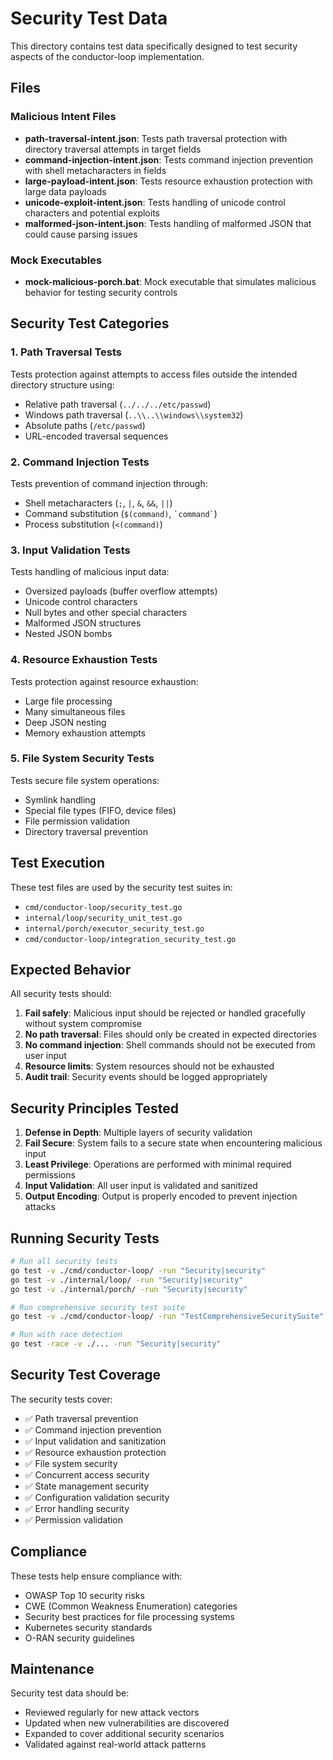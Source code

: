 # Security Test Data

This directory contains test data specifically designed to test security aspects of the conductor-loop implementation.

## Files

### Malicious Intent Files

- **path-traversal-intent.json**: Tests path traversal protection with directory traversal attempts in target fields
- **command-injection-intent.json**: Tests command injection prevention with shell metacharacters in fields
- **large-payload-intent.json**: Tests resource exhaustion protection with large data payloads
- **unicode-exploit-intent.json**: Tests handling of unicode control characters and potential exploits
- **malformed-json-intent.json**: Tests handling of malformed JSON that could cause parsing issues

### Mock Executables

- **mock-malicious-porch.bat**: Mock executable that simulates malicious behavior for testing security controls

## Security Test Categories

### 1. Path Traversal Tests
Tests protection against attempts to access files outside the intended directory structure using:
- Relative path traversal (`../../../etc/passwd`)
- Windows path traversal (`..\\..\\windows\\system32`)
- Absolute paths (`/etc/passwd`)
- URL-encoded traversal sequences

### 2. Command Injection Tests
Tests prevention of command injection through:
- Shell metacharacters (`;`, `|`, `&`, `&&`, `||`)
- Command substitution (`$(command)`, `` `command` ``)
- Process substitution (`<(command)`)

### 3. Input Validation Tests
Tests handling of malicious input data:
- Oversized payloads (buffer overflow attempts)
- Unicode control characters
- Null bytes and other special characters
- Malformed JSON structures
- Nested JSON bombs

### 4. Resource Exhaustion Tests
Tests protection against resource exhaustion:
- Large file processing
- Many simultaneous files
- Deep JSON nesting
- Memory exhaustion attempts

### 5. File System Security Tests
Tests secure file system operations:
- Symlink handling
- Special file types (FIFO, device files)
- File permission validation
- Directory traversal prevention

## Test Execution

These test files are used by the security test suites in:
- `cmd/conductor-loop/security_test.go`
- `internal/loop/security_unit_test.go`
- `internal/porch/executor_security_test.go`
- `cmd/conductor-loop/integration_security_test.go`

## Expected Behavior

All security tests should:
1. **Fail safely**: Malicious input should be rejected or handled gracefully without system compromise
2. **No path traversal**: Files should only be created in expected directories
3. **No command injection**: Shell commands should not be executed from user input
4. **Resource limits**: System resources should not be exhausted
5. **Audit trail**: Security events should be logged appropriately

## Security Principles Tested

1. **Defense in Depth**: Multiple layers of security validation
2. **Fail Secure**: System fails to a secure state when encountering malicious input
3. **Least Privilege**: Operations are performed with minimal required permissions
4. **Input Validation**: All user input is validated and sanitized
5. **Output Encoding**: Output is properly encoded to prevent injection attacks

## Running Security Tests

```bash
# Run all security tests
go test -v ./cmd/conductor-loop/ -run "Security|security"
go test -v ./internal/loop/ -run "Security|security"
go test -v ./internal/porch/ -run "Security|security"

# Run comprehensive security test suite
go test -v ./cmd/conductor-loop/ -run "TestComprehensiveSecuritySuite"

# Run with race detection
go test -race -v ./... -run "Security|security"
```

## Security Test Coverage

The security tests cover:
- ✅ Path traversal prevention
- ✅ Command injection prevention  
- ✅ Input validation and sanitization
- ✅ Resource exhaustion protection
- ✅ File system security
- ✅ Concurrent access security
- ✅ State management security
- ✅ Configuration validation security
- ✅ Error handling security
- ✅ Permission validation

## Compliance

These tests help ensure compliance with:
- OWASP Top 10 security risks
- CWE (Common Weakness Enumeration) categories
- Security best practices for file processing systems
- Kubernetes security standards
- O-RAN security guidelines

## Maintenance

Security test data should be:
- Reviewed regularly for new attack vectors
- Updated when new vulnerabilities are discovered
- Expanded to cover additional security scenarios
- Validated against real-world attack patterns